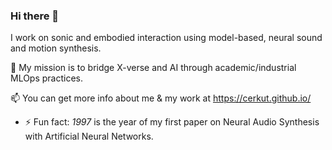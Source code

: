 ### Hi there 👋

I work on sonic and embodied interaction using model-based, neural sound and motion synthesis. 

🔭 My mission is to bridge X-verse and AI through academic/industrial MLOps practices.

📫 You can get more info about me & my work at https://cerkut.github.io/

- ⚡ Fun fact: *1997* is the year of my first paper on Neural Audio Synthesis with Artificial Neural Networks.

<!--
**cerkut/cerkut** is a ✨ _special_ ✨ repository because its `README.md` (this file) appears on your GitHub profile.

Here are some ideas to get you started:

- 🔭 I’m currently working on ...
- 🌱 I’m currently learning ...
- 👯 I’m looking to collaborate on ...
- 🤔 I’m looking for help with ...
- 💬 Ask me about ...
- 📫 How to reach me: ...
- 😄 Pronouns: ...
- ⚡ Fun fact: ...
-->
